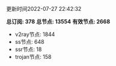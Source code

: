 更新时间2022-07-27 22:42:32

**总订阅: 378**
**总节点: 13554**
**有效节点: 2668**
- v2ray节点: 1844
- ss节点: 648
- ssr节点: 18
- trojan节点: 158

